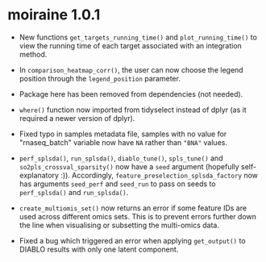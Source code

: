 # moiraine 1.0.1

- New functions `get_targets_running_time()` and `plot_running_time()` to view the running time of each target associated with an integration method. 

- In `comparison_heatmap_corr()`, the user can now choose the legend position through the `legend_position` parameter.

- Package here has been removed from dependencies (not needed).

- `where()` function now imported from tidyselect instead of dplyr (as it required a newer version of dplyr).

- Fixed typo in samples metadata file, samples with no value for "rnaseq_batch" variable now have `NA` rather than `"BNA"` values. 

- `perf_splsda()`, `run_splsda()`, `diablo_tune()`, `spls_tune()` and `so2pls_crossval_sparsity()` now have a `seed` argument (hopefully self-explanatory :)). Accordingly, `feature_preselection_splsda_factory` now has arguments `seed_perf` and `seed_run` to pass on seeds to `perf_splsda()` and `run_splsda()`. 

- `create_multiomis_set()` now returns an error if some feature IDs are used across different omics sets. This is to prevent errors further down the line when visualising or subsetting the multi-omics data.

- Fixed a bug which triggered an error when applying `get_output()` to DIABLO results with only one latent component.
